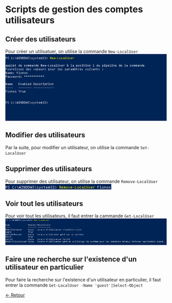 # Scripts de gestion des comptes utilisateurs

## Créer des utilisateurs
Pour créer un utilisatuer, on utilise la commande ```New-LocalUser```   
![lol](https://github.com/Flodagnas/FlorianDAGNAS_Linux/blob/main/Cours_PowerShell/1.PNG)

## Modifier des utilisateurs
Par la suite, pour modifier un utilisateur, on utilise la commande ```Set-LocalUser```

## Supprimer des utilisateurs
Pour supprimer des utilisateur, on utilise la commande ```Remove-LocalUser```   
![lol](https://github.com/Flodagnas/FlorianDAGNAS_Linux/blob/main/Cours_PowerShell/2.PNG)

## Voir tout les utilisateurs
Pour voir tout les utilisateurs, il faut entrer la cammande ```Get-LocalUser```   
![yo](https://github.com/Flodagnas/FlorianDAGNAS_Linux/blob/main/Cours_PowerShell/3.PNG)

## Faire une recherche sur l'existence d'un utilisateur en particulier
Pour faire la recherche sur l'existence d'un utilisateur en particulier, il faut entrer la commande ```Get-LocalUser -Name 'guest'|Select-Object```


[← Retour](https://github.com/Flodagnas/FlorianDAGNAS_Linux/blob/main/README.md)
